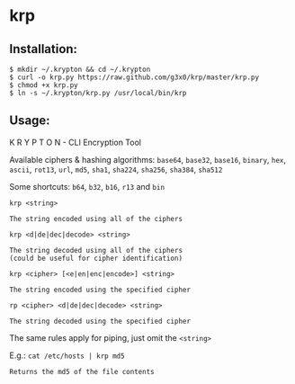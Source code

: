 krp
===

Installation:
------

```
$ mkdir ~/.krypton && cd ~/.krypton
$ curl -o krp.py https://raw.github.com/g3x0/krp/master/krp.py
$ chmod +x krp.py 
$ ln -s ~/.krypton/krp.py /usr/local/bin/krp
```

Usage:
------

K R Y P T O N - CLI Encryption Tool

Available ciphers & hashing algorithms:
`base64`, `base32`, `base16`, `binary`, `hex`, `ascii`, `rot13`, `url`, `md5`, `sha1`, `sha224`, `sha256`, `sha384`, `sha512`

Some shortcuts: `b64`, `b32`, `b16`, `r13` and `bin`

`krp <string>`

	The string encoded using all of the ciphers

`krp <d|de|dec|decode> <string>`

	The string decoded using all of the ciphers
	(could be useful for cipher identification)

`krp <cipher> [<e|en|enc|encode>] <string>`

	The string encoded using the specified cipher

`rp <cipher> <d|de|dec|decode> <string>`

	The string decoded using the specified cipher

The same rules apply for piping, just omit the `<string>`

E.g.:
`cat /etc/hosts | krp md5`

	Returns the md5 of the file contents
